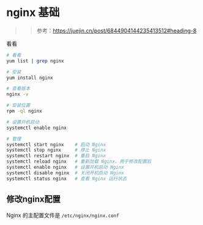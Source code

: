 # nginx 基础

>> 参考：<https://juejin.cn/post/6844904144235413512#heading-8>

看看

```bash
# 看看
yum list | grep nginx

# 安装
yum install nginx

# 查看版本
nginx -v

# 安装位置
rpm -ql nginx

# 设置开机启动
systemctl enable nginx

# 管理
systemctl start nginx    # 启动 Nginx
systemctl stop nginx     # 停止 Nginx
systemctl restart nginx  # 重启 Nginx
systemctl reload nginx   # 重新加载 Nginx，用于修改配置后
systemctl enable nginx   # 设置开机启动 Nginx
systemctl disable nginx  # 关闭开机启动 Nginx
systemctl status nginx   # 查看 Nginx 运行状态

```

## 修改nginx配置
Nginx 的主配置文件是 `/etc/nginx/nginx.conf`